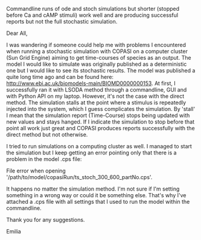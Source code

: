 Commandline runs of ode and stoch simulations but shorter (stopped before Ca and cAMP stimuli)
work well and are producing successful reports but not the full stochastic simulation.


Dear All,

I was wandering if someone could help me with problems I encountered when
running a stochastic simulation with COPASI on a computer cluster (Sun Grid Engine) aiming to get
time-courses of species as an output.
The model I would like to simulate was originally published as a deterministic
one but I would like to see its stochastic results.
The model was published a quite long time ago and can be found here: http://www.ebi.ac.uk/biomodels-main/BIOMD0000000153.
At first, I successfully ran it with LSODA method through a commandline, GUI and with Python API on my laptop.
However, it's not the case with the direct method.
The simulation stalls at the point where a stimulus is repeatedly injected into the system, which I guess complicates the simulation.
By 'stall' I mean that the simulation report (Time-Course) stops being updated with new values and stays hanged.
If I indicate the simulation to stop before that point all work just great and COPASI produces reports successfully with the direct method but not otherwise.

I tried to run simulations on a computing cluster as well. I managed to start the simulation
but I keep getting an error pointing only that there is a problem in the model .cps file:

File error when opening '/path/to/model/copasiRun/ts_stoch_300_600_partNo.cps'.

It happens no matter the simulation method. I'm not sure if I'm setting something in a wrong way or could it be something else.
That's why I've attached a .cps file with all settings that I used to run the model within the commandline.

Thank you for any suggestions.

Emilia
